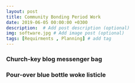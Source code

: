 ```yaml
---
layout: post
title: Community Bonding Period Work
date: 2019-06-05 00:00:00 +0300
description:  # Add post description (optional)
img: software.jpg # Add image post (optional)
tags: [Requirments , Planning] # add tag
---
```


### Church-key blog messenger bag


### Pour-over blue bottle woke listicle

